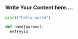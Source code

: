### Write Your Content here....





```python
print("hello world")

def name(params):
  ewtryyiu
  
```
